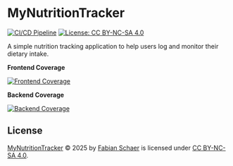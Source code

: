 # MyNutritionTracker

[![CI/CD Pipeline](https://github.com/klingo/my-nutrition-tracker/workflows/CI/CD%20Pipeline/badge.svg)](https://github.com/klingo/my-nutrition-tracker/actions/workflows/ci.yml)
[![License: CC BY-NC-SA 4.0](https://img.shields.io/badge/License-CC%20BY--NC--SA%204.0-lightgrey.svg)](https://creativecommons.org/licenses/by-nc-sa/4.0/)

A simple nutrition tracking application to help users log and monitor their dietary intake.

**Frontend Coverage**

[![Frontend Coverage](https://codecov.io/gh/klingo/my-nutrition-tracker/branch/main/graph/badge.svg?flag=frontend)](https://codecov.io/gh/klingo/my-nutrition-tracker/flags)

**Backend Coverage**

[![Backend Coverage](https://codecov.io/gh/klingo/my-nutrition-tracker/branch/main/graph/badge.svg?flag=backend)](https://codecov.io/gh/klingo/my-nutrition-tracker/flags)

## License

[MyNutritionTracker](https://github.com/klingo/my-nutrition-tracker) © 2025 by [Fabian Schaer](https://github.com/klingo) is licensed under [CC BY-NC-SA 4.0](https://creativecommons.org/licenses/by-nc-sa/4.0/).
